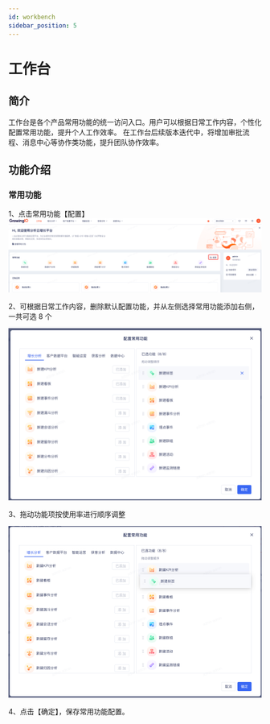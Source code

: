 ```yaml
---
id: workbench
sidebar_position: 5
---
```


# 工作台

## 简介

工作台是各个产品常用功能的统一访问入口。用户可以根据日常工作内容，个性化配置常用功能，提升个人工作效率。
在工作台后续版本迭代中，将增加审批流程、消息中心等协作类功能，提升团队协作效率。

## 功能介绍

### 常用功能

1、点击常用功能【配置】
![image.png 1](/img/functions_workbench.png)

2、可根据日常工作内容，删除默认配置功能，并从左侧选择常用功能添加右侧，一共可选 8 个

![图 4](/img/portal-dialog-functionconfig_workbench.png)

3、拖动功能项按使用率进行顺序调整

![图 5](/img/portal0dialog-functionconfig-drag_workbench.png)

4、点击【确定】，保存常用功能配置。